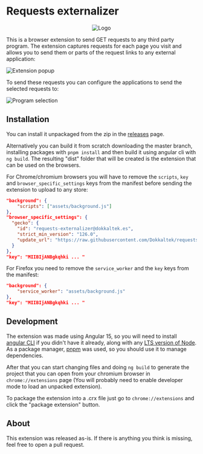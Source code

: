 # Requests externalizer
<div align="center">
  <img src="https://github.com/user-attachments/assets/426d0782-f3d5-462c-b266-411876378e45" alt="Logo">
</div>

This is a browser extension to send GET requests to any third party program.
The extension captures requests for each page you visit and allows you to send them or parts of the request links to any external application:

![Extension popup](https://github.com/user-attachments/assets/03804d2d-c19d-4a6a-81e2-11cf2cbbc51f)

To send these requests you can configure the applications to send the selected requests to:

![Program selection](https://github.com/user-attachments/assets/62aab806-19e2-45e2-94f8-8b9d7c206b14)

## Installation
You can install it unpackaged from the zip in the [releases](https://github.com/Dokkaltek/requests-externalizer/releases) page.

Alternatively you can build it from scratch downloading the master branch, installing packages with `pnpm install` and then build it using angular cli with `ng build`. The resulting "dist" folder that will be created is the extension that can be used on the browsers.

For Chrome/chromium browsers you will have to remove the `scripts`, `key` and `browser_specific_settings` keys from the manifest before sending the extension to upload to any store:

``` JSON
"background": {
    "scripts": ["assets/background.js"]
},
"browser_specific_settings": {
  "gecko": {
    "id": "requests-externalizer@dokkaltek.es",
    "strict_min_version": "126.0",
    "update_url": "https://raw.githubusercontent.com/Dokkaltek/requests-externalizer/refs/heads/main/firefox-updates.json"
  } 
},
"key": "MIIBIjANBgkqhki ... "
```

For Firefox you need to remove the `service_worker` and the `key` keys from the manifest:

``` JSON
"background": {
    "service_worker": "assets/background.js"
},
"key": "MIIBIjANBgkqhki ... "
```

## Development

The extension was made using Angular 15, so you will need to install [angular CLI](https://v15.angular.io/cli) if you didn't have it already, along with any [LTS version of Node](https://v15.angular.io/guide/versions).
As a package manager, [pnpm](https://pnpm.io/installation) was used, so you should use it to manage dependencies.

After that you can start changing files and doing `ng build` to generate the project that you can open from your chromium browser in `chrome://extensions` page 
(You will probably need to enable developer mode to load an unpacked extension).

To package the extension into a .crx file just go to `chrome://extensions` and click the "package extension" button.

## About

This extension was released as-is. If there is anything you think is missing, feel free to open a pull request.
